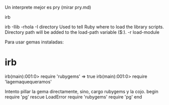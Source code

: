 Un interprete mejor es pry (mirar pry.md)


irb

irb -Ilib -rhola
  -I directory   Used to tell Ruby where to load the library scripts.  Directory path will be added to the load-path variable ($:).
  -r load-module


Para usar gemas instaladas:
# irb
irb(main):001:0> require 'rubygems'
=> true
irb(main):001:0> require 'lagemaquequeramos'


Intento pillar la gema directamente, sino, cargo rubygems y la cojo.
begin
 require 'pg'
rescue LoadError
 require 'rubygems'
 require 'pg'
end
